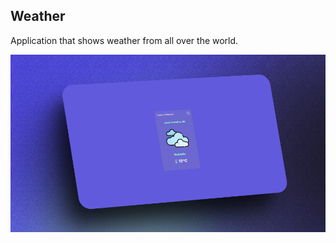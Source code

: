 ## Weather

Application that shows weather from all over the world.

<a href="https://earth-weather.vercel.app/">
    <img src="./public/img/weather.png" />
</a>


